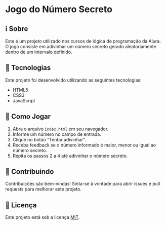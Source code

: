# Jogo do Número Secreto

## ℹ️ Sobre
Este é um projeto utilizado nos cursos de lógica de programação da Alura. O jogo consiste em adivinhar um número secreto gerado aleatoriamente dentro de um intervalo definido.

## 🚀 Tecnologias
Este projeto foi desenvolvido utilizando as seguintes tecnologias:
- HTML5
- CSS3
- JavaScript

## 🔧 Como Jogar
1. Abra o arquivo `index.html` em seu navegador.
2. Informe um número no campo de entrada.
3. Clique no botão "Tentar adivinhar".
4. Receba feedback se o número informado é maior, menor ou igual ao número secreto.
5. Repita os passos 2 a 4 até adivinhar o número secreto.

## 🤝 Contribuindo
Contribuições são bem-vindas! Sinta-se à vontade para abrir issues e pull requests para melhorar este projeto.

## 📝 Licença
Este projeto está sob a licença [MIT](LICENSE).




